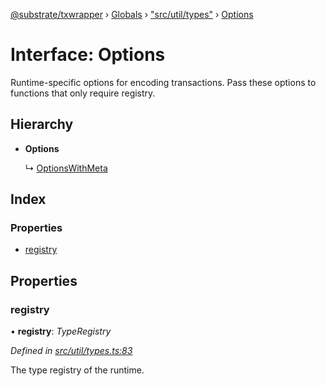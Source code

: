 [@substrate/txwrapper](../README.md) › [Globals](../globals.md) › ["src/util/types"](../modules/_src_util_types_.md) › [Options](_src_util_types_.options.md)

# Interface: Options

Runtime-specific options for encoding transactions. Pass these options to
functions that only require registry.

## Hierarchy

* **Options**

  ↳ [OptionsWithMeta](_src_util_types_.optionswithmeta.md)

## Index

### Properties

* [registry](_src_util_types_.options.md#registry)

## Properties

###  registry

• **registry**: *TypeRegistry*

*Defined in [src/util/types.ts:83](https://github.com/paritytech/txwrapper/blob/7cf4bc5/src/util/types.ts#L83)*

The type registry of the runtime.
